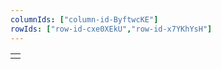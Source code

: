 ```yaml
---
columnIds: ["column-id-ByftwcKE"]
rowIds: ["row-id-cxe0XEkU","row-id-x7YKhYsH"]
---
```


|  |
| --- |
|  |